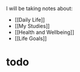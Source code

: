 I will be taking notes about: 

- [[Daily Life]]
- [[My Studies]]
- [[Health and Wellbeing]]
- [[Life Goals]]

# todo
